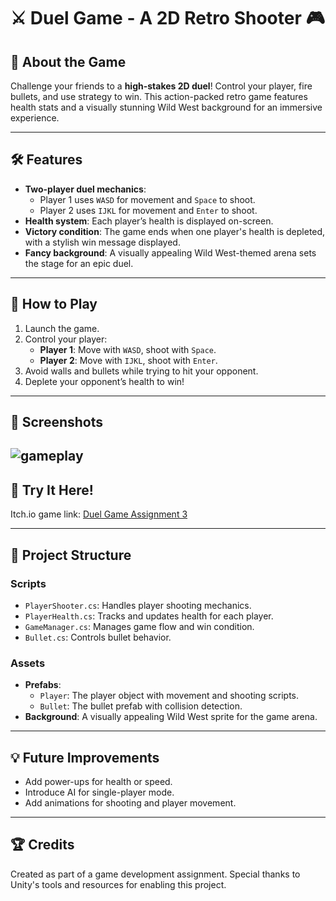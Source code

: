# ⚔️ Duel Game - A 2D Retro Shooter 🎮

## 🎯 About the Game
Challenge your friends to a **high-stakes 2D duel**! Control your player, fire bullets, and use strategy to win. 
This action-packed retro game features health stats and a visually stunning Wild West background for an immersive experience.

---

## 🛠️ Features
- **Two-player duel mechanics**:
  - Player 1 uses `WASD` for movement and `Space` to shoot.
  - Player 2 uses `IJKL` for movement and `Enter` to shoot.
- **Health system**: Each player’s health is displayed on-screen.
- **Victory condition**: The game ends when one player's health is depleted, with a stylish win message displayed.
- **Fancy background**: A visually appealing Wild West-themed arena sets the stage for an epic duel.

---

## 📖 How to Play
1. Launch the game.
2. Control your player:
   - **Player 1**: Move with `WASD`, shoot with `Space`.
   - **Player 2**: Move with `IJKL`, shoot with `Enter`.
3. Avoid walls and bullets while trying to hit your opponent.
4. Deplete your opponent’s health to win!

---

## 🎨 Screenshots
![gameplay](Assets/Pictures/gameplay.png)
---

## 🚀 Try It Here!
Itch.io game link: [Duel Game Assignment 3](https://blackeswadeh.itch.io/duel-game-assignment3)

---

## 📂 Project Structure
### **Scripts**
- `PlayerShooter.cs`: Handles player shooting mechanics.
- `PlayerHealth.cs`: Tracks and updates health for each player.
- `GameManager.cs`: Manages game flow and win condition.
- `Bullet.cs`: Controls bullet behavior.

### **Assets**
- **Prefabs**:
  - `Player`: The player object with movement and shooting scripts.
  - `Bullet`: The bullet prefab with collision detection.
- **Background**: A visually appealing Wild West sprite for the game arena.

---

## 💡 Future Improvements
- Add power-ups for health or speed.
- Introduce AI for single-player mode.
- Add animations for shooting and player movement.

---

## 🏆 Credits
Created as part of a game development assignment. Special thanks to Unity's tools and resources for enabling this project.

